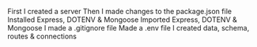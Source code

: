 First I created a server
Then I made changes to the package.json file
Installed Express, DOTENV & Mongoose
Imported Express, DOTENV & Mongoose
I made a .gitignore file
Made a .env file
I created data, schema, routes & connections
